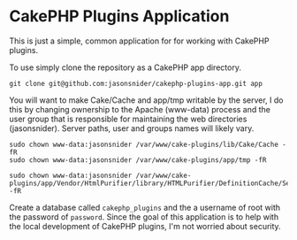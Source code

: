 # CakePHP Plugins Application

This is just a simple, common application for for working with CakePHP plugins.
 
To use simply clone the repository as a CakePHP app directory.

````
git clone git@github.com:jasonsnider/cakephp-plugins-app.git app
````

You will want to make Cake/Cache and app/tmp writable by the server, I do this by changing ownership to the Apache 
(www-data) process and the user group that is responsible for maintaining the web directories (jasonsnider). Server 
paths, user and groups names will likely vary.

````
sudo chown www-data:jasonsnider /var/www/cake-plugins/lib/Cake/Cache -fR
sudo chown www-data:jasonsnider /var/www/cake-plugins/app/tmp -fR

sudo chown www-data:jasonsnider /var/www/cake-plugins/app/Vendor/HtmlPurifier/library/HTMLPurifier/DefinitionCache/Serializer -fR
````

Create a database called `cakephp_plugins` and the a username of root with the password of `password`. Since the goal
of this application is to help with the local development of CakePHP plugins, I'm not worried about security.